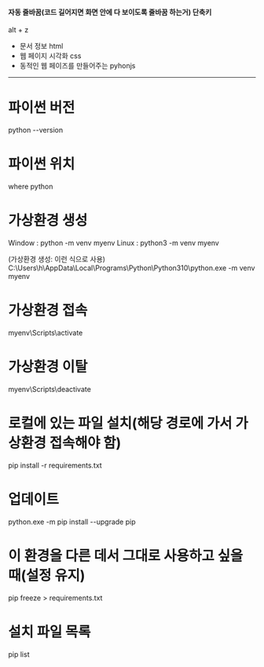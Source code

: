 #### 자동 줄바꿈(코드 길어지면 화면 안에 다 보이도록 줄바꿈 하는거) 단축키
alt + z

- 문서 정보 html
- 웹 페이지 시각화 css
- 동적인 웹 페이즈를 만들어주는 pyhonjs

-------------------------------------------------------------------------
# 파이썬 버전
python --version 

# 파이썬 위치
where python 

# 가상환경 생성
Window : python -m venv myenv
Linux : python3 -m venv myenv

(가상환경 생성: 이런 식으로 사용)
C:\Users\h\AppData\Local\Programs\Python\Python310\python.exe -m venv myenv

# 가상환경 접속
myenv\Scripts\activate 

# 가상환경 이탈
myenv\Scripts\deactivate

# 로컬에 있는 파일 설치(해당 경로에 가서 가상환경 접속해야 함)
pip install -r requirements.txt 

# 업데이트
python.exe -m pip install --upgrade pip

# 이 환경을 다른 데서 그대로 사용하고 싶을 때(설정 유지)
pip freeze > requirements.txt

# 설치 파일 목록
pip list 
